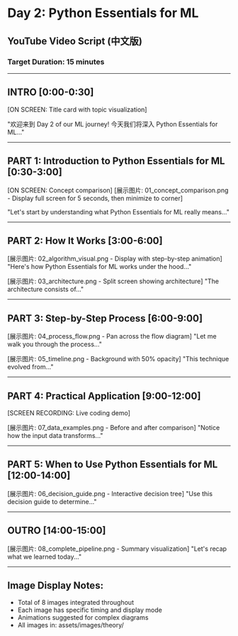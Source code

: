 # Day 2: Python Essentials for ML
## YouTube Video Script (中文版)
### Target Duration: 15 minutes

---

## INTRO [0:00-0:30]
[ON SCREEN: Title card with topic visualization]

"欢迎来到 Day 2 of our ML journey! 今天我们将深入 Python Essentials for ML..."

---

## PART 1: Introduction to Python Essentials for ML [0:30-3:00]

[ON SCREEN: Concept comparison]
[展示图片: 01_concept_comparison.png - Display full screen for 5 seconds, then minimize to corner]

"Let's start by understanding what Python Essentials for ML really means..."

---

## PART 2: How It Works [3:00-6:00]

[展示图片: 02_algorithm_visual.png - Display with step-by-step animation]
"Here's how Python Essentials for ML works under the hood..."

[展示图片: 03_architecture.png - Split screen showing architecture]
"The architecture consists of..."

---

## PART 3: Step-by-Step Process [6:00-9:00]

[展示图片: 04_process_flow.png - Pan across the flow diagram]
"Let me walk you through the process..."

[展示图片: 05_timeline.png - Background with 50% opacity]
"This technique evolved from..."

---

## PART 4: Practical Application [9:00-12:00]

[SCREEN RECORDING: Live coding demo]

[展示图片: 07_data_examples.png - Before and after comparison]
"Notice how the input data transforms..."

---

## PART 5: When to Use Python Essentials for ML [12:00-14:00]

[展示图片: 06_decision_guide.png - Interactive decision tree]
"Use this decision guide to determine..."

---

## OUTRO [14:00-15:00]

[展示图片: 08_complete_pipeline.png - Summary visualization]
"Let's recap what we learned today..."

---

## Image Display Notes:
- Total of 8 images integrated throughout
- Each image has specific timing and display mode
- Animations suggested for complex diagrams
- All images in: assets/images/theory/
